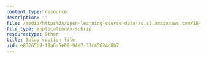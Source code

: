 ```yaml
---
content_type: resource
description: ''
file: /media/https%3A/open-learning-course-data-rc.s3.amazonaws.com/18-085-computational-science-and-engineering-i-fall-2008/e83265b9f8a65e0994e737c45824d8b7_Y_lWzD2vigk.vtt
file_type: application/x-subrip
resourcetype: Other
title: 3play caption file
uid: e83265b9-f8a6-5e09-94e7-37c45824d8b7
---
```

